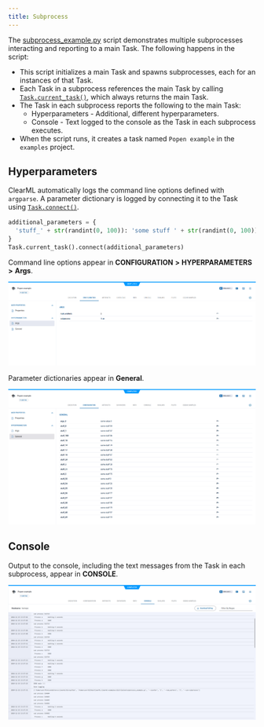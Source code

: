 ```yaml
---
title: Subprocess
---
```


The [subprocess_example.py](https://github.com/allegroai/clearml/blob/master/examples/distributed/subprocess_example.py) 
script demonstrates multiple subprocesses interacting and reporting to a main Task. The following happens in the script: 
* This script initializes a main Task and spawns subprocesses, each for an instances of that Task.
* Each Task in a subprocess references the main Task by calling [`Task.current_task()`](../../references/sdk/task.md#taskcurrent_task), 
which always returns the main Task.
* The Task in each subprocess reports the following to the main Task:
    * Hyperparameters - Additional, different hyperparameters.
    * Console - Text logged to the console as the Task in each subprocess executes.
* When the script runs, it creates a task named `Popen example` in the `examples` project.

## Hyperparameters

ClearML automatically logs the command line options defined with `argparse`. A parameter dictionary is logged by 
connecting it to the Task using [`Task.connect()`](../../references/sdk/task.md#connect).

```python
additional_parameters = {
  'stuff_' + str(randint(0, 100)): 'some stuff ' + str(randint(0, 100))
}
Task.current_task().connect(additional_parameters)
```

Command line options appear in **CONFIGURATION** **>** **HYPERPARAMETERS** **>** **Args**.

![image](../../img/examples_subprocess_example_01.png)

Parameter dictionaries appear in **General**.

![image](../../img/examples_subprocess_example_01a.png)

## Console

Output to the console, including the text messages from the Task in each subprocess, appear in **CONSOLE**.

![image](../../img/examples_subprocess_example_02.png)